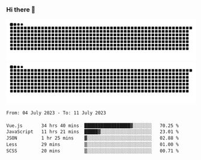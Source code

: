 ### Hi there 👋

![GitHub Snake Light](https://raw.githubusercontent.com/jichangee/jichangee/output/github-snake.svg#gh-light-mode-only)
![GitHub Snake dark](https://raw.githubusercontent.com/jichangee/jichangee/output/github-snake-dark.svg#gh-dark-mode-only)

<!--START_SECTION:waka-->

```txt
From: 04 July 2023 - To: 11 July 2023

Vue.js       34 hrs 40 mins  █████████████████▓░░░░░░░   70.25 %
JavaScript   11 hrs 21 mins  █████▓░░░░░░░░░░░░░░░░░░░   23.01 %
JSON         1 hr 25 mins    ▓░░░░░░░░░░░░░░░░░░░░░░░░   02.88 %
Less         29 mins         ▒░░░░░░░░░░░░░░░░░░░░░░░░   01.00 %
SCSS         20 mins         ▒░░░░░░░░░░░░░░░░░░░░░░░░   00.71 %
```

<!--END_SECTION:waka-->

<!--
![GitHub Snake Light](github-snake.svg#gh-light-mode-only)
![GitHub Snake dark](github-snake-dark.svg#gh-dark-mode-only)
-->

<!--
**jichangee/jichangee** is a ✨ _special_ ✨ repository because its `README.md` (this file) appears on your GitHub profile.

Here are some ideas to get you started:

- 🔭 I’m currently working on ...
- 🌱 I’m currently learning ...
- 👯 I’m looking to collaborate on ...
- 🤔 I’m looking for help with ...
- 💬 Ask me about ...
- 📫 How to reach me: ...
- 😄 Pronouns: ...
- ⚡ Fun fact: ...
-->
